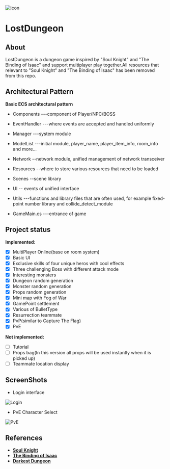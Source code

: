 ![icon](https://l5zssw.sn.files.1drv.com/y4muBp3E03bbj97LMn2R4GzeAqQBs3UVZ0px2K1My30s3ts4SjBS59haTWlVz155Um6lwBkLyRAdK1F5kvk2zRPxRbQGId_3Y2TTaeE_blviF1zOaYLV5XHX06gOtjiZjiNbw8VHseW8aYwk-GhMQSwHDIsQVlF1PqjqtkY2d9Ck3se8pD5wIZQbldyAaGFMbHdEVlUJJPvHFbAqoq-wxCAZw?width=256&height=256&cropmode=none "icon")
# LostDungeon

## About
LostDungeon is a dungeon game inspired by "Soul Knight" and "The Binding of Isaac" and support multiplayer play together.All resources that relevant to "Soul Knight" and "The Binding of Isaac" has been removed from this repo.

## Architectural Pattern

**Basic ECS architectural pattern**

- Components ---component of Player/NPC/BOSS

- EventHandler ---where events are accepted and handled uniformly
 
- Manager ---system module
 
- ModelList  ---initial module, player_name, player_item_info, room_info and more...
 
- Network --network module, unified management of network transceiver
 
- Resources --where to store various resources that need to be loaded
 
- Scenes --scene library
 
- UI -- events of unified interface
 
- Utils ---functions and library files that are often used, for example fixed-point number library and collide_detect_module
 
- GameMain.cs  ---entrance of game

## Project status
**Implemented:**
- [X] MultiPlayer Online(base on room system)
- [X] Basic UI
- [X] Exclusive skills of four unique heros with cool effects
- [X] Three challenging Boss with different attack mode
- [X] Interesting monsters
- [X] Dungeon random generation
- [X] Monster random generation
- [X] Props random generation
- [X] Mini map with Fog of War
- [X] GamePoint settlement
- [X] Various of BulletType
- [X] Resurrection teammate
- [X] PvP(similar to Capture The Flag)
- [X] PvE

**Not implemented:**
- [ ] Tutorial
- [ ] Props bag(In this version all props will be used instantly when it is picked up)
- [ ] Teammate location display

## ScreenShots
- Login interface

![Login](https://m5zssw.sn.files.1drv.com/y4m4zb7vrV0GLqwqqP8v4yIuxQqs-p-T9V9_qB83KQOtU5v73PjDbT1l78xTWDjHRGcq36YN8MgHiYizSaoKQX4yFg1bH29ahfLs0wCDPWCNWpz5WJSwtPMLgzFfcvcG-XXk8YuamhLpB1ZPlidj-pjph0eqMMJOFKqsw-7tv5_27Rl-bngD4GepsUCGDRLeISRekJqXgacbGQ-CW7p8j8myg?width=1276&height=594&cropmode=none "Login")

- PvE Character Select

![PvE](https://njzssw.sn.files.1drv.com/y4mhtoVWaA621Oo2YXfx2hQuoy1JG0wFJH3OsboFzfCRudrp7Qapl0vjbGCwTcbyB4hRQwD6u4k67ByKSsFfH5ddPa96FvOwW8o5dvu3KC31vlMFAfcJmh7xpuBdqTZbbIqX1qJ8M4OMvqQKj5_cUprFCu5SvMbDYdhLQoGUT5byx4lCncp6tmfMgwqjRwhH1Ex2rRu81A-BndotEb_UmOgew?width=1280&height=600&cropmode=none "PvE")

## References
- [**Soul Knight**](http://www.chillyroom.com/zh)
- [**The Binding of Isaac**](https://bindingofisaac.com/)
- [**Darkest Dungeon**](http://www.darkestdungeon.com/)
